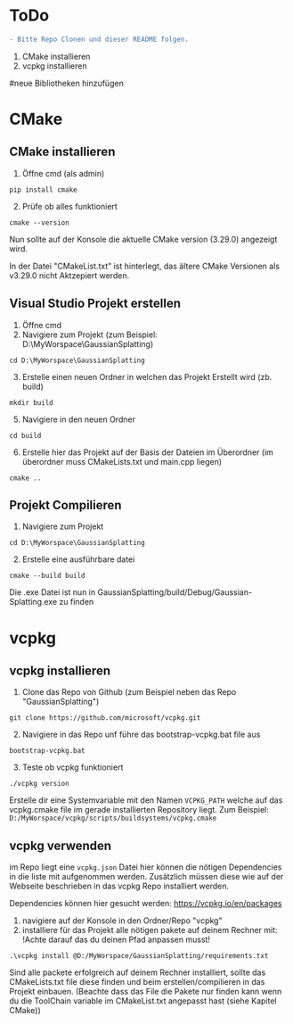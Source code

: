 # ToDo
```diff
- Bitte Repo Clonen und dieser README folgen.
```
1. CMake installieren
2. vcpkg installieren

#neue Bibliotheken hinzufügen


# CMake
## CMake installieren
1. Öffne cmd (als admin)
```
pip install cmake
```
2. Prüfe ob alles funktioniert
```
cmake --version
```
Nun sollte auf der Konsole die aktuelle CMake version (3.29.0) angezeigt wird.

In der Datei "CMakeList.txt" ist hinterlegt, das ältere CMake Versionen als v3.29.0 nicht Aktzepiert werden. 


## Visual Studio Projekt erstellen

1. Öffne cmd
2. Navigiere zum Projekt (zum Beispiel: D:\MyWorspace\GaussianSplatting)
```
cd D:\MyWorspace\GaussianSplatting
```
3. Erstelle einen neuen Ordner in welchen das Projekt Erstellt wird (zb. build)
```
mkdir build
```
5. Navigiere in den neuen Ordner
```
cd build
```
6. Erstelle hier das Projekt auf der Basis der Dateien im Überordner (im überordner muss CMakeLists.txt und main.cpp liegen)
```
cmake ..
```


## Projekt Compilieren

1. Navigiere zum Projekt
```
cd D:\MyWorspace\GaussianSplatting
```
2. Erstelle eine ausführbare datei
```
cmake --build build
```		
Die .exe Datei ist nun in GaussianSplatting/build/Debug/Gaussian-Splatting.exe zu finden

# vcpkg
## vcpkg installieren
1. Clone das Repo von Github (zum Beispiel neben das Repo "GaussianSplatting")
```
git clone https://github.com/microsoft/vcpkg.git
```
2. Navigiere in das Repo unf führe das bootstrap-vcpkg.bat file aus
```
bootstrap-vcpkg.bat
```
3. Teste ob vcpkg funktioniert
```
./vcpkg version
```
Erstelle dir eine Systemvariable mit den Namen `VCPKG_PATH` welche auf das vcpkg.cmake file im gerade installierten Repository liegt.
Zum Beispiel: `D:/MyWorspace/vcpkg/scripts/buildsystems/vcpkg.cmake`

## vcpkg verwenden
im Repo liegt eine `vcpkg.json` Datei hier können die nötigen Dependencies in die liste mit aufgenommen werden. Zusätzlich müssen diese wie auf der Webseite beschrieben in das vcpkg Repo installiert werden.

Dependencies können hier gesucht werden: https://vcpkg.io/en/packages

1. navigiere auf der Konsole in den Ordner/Repo "vcpkg"
2. installiere für das Projekt alle nötigen pakete auf deinem Rechner mit: 			
	!Achte darauf das du deinen Pfad anpassen musst!
```
.\vcpkg install @D:/MyWorspace/GaussianSplatting/requirements.txt
```

Sind alle packete erfolgreich auf deinem Rechner installiert, sollte das CMakeLists.txt file diese finden und beim erstellen/compilieren in das Projekt einbauen.
(Beachte dass das File die Pakete nur finden kann wenn du die ToolChain variable im CMakeList.txt angepasst hast (siehe Kapitel CMake))
